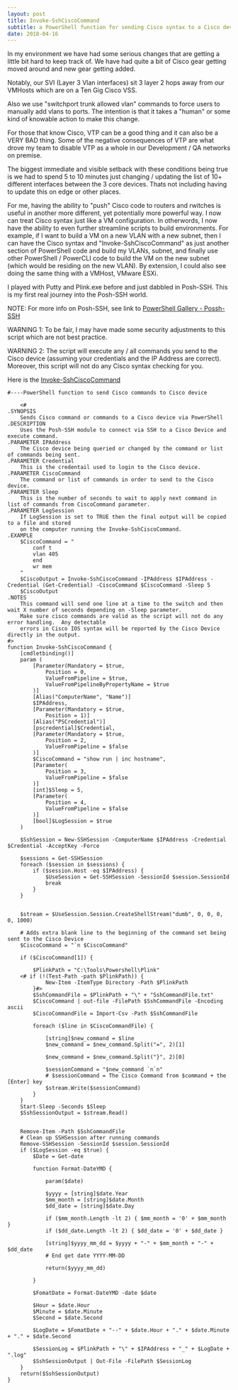 ```yaml
---
layout: post
title: Invoke-SshCiscoCommand
subtitle: a PowerShell function for sending Cisco syntax to a Cisco device
date: 2018-04-16
---
```


In my environment we have had some serious changes that are getting a little bit hard to keep track of.  We have had quite a bit of 
Cisco gear getting moved around and new gear getting added.

Notably, our SVI (Layer 3 Vlan interfaces) sit 3 layer 2 hops away from our VMHosts which are on a Ten Gig Cisco VSS.  

Also we use "switchport trunk allowed vlan" commands to force users to manually add vlans to ports.  The intention is that it takes
a "human" or some kind of knowable action to make this change.

For those that know Cisco, VTP can be a good thing and it can also be a VERY BAD thing.  Some of the negative consequences of VTP 
are what drove my team to disable VTP as a whole in our Development / QA networks on premise.   

The biggest immediate and visible setback with these conditions being true is we had to spend 5 to 10 minutes just changing / updating
the list of 10+ different interfaces between the 3 core devices.  Thats not including having to update this on edge or other places.

For me, having the ability to "push" Cisco code to routers and rwitches is useful in another more different, yet potentially more powerful way.  I now can treat Cisco syntax just like a VM configuration.  In otherwords, I now have the ability to even further streamline scripts to build environments.  For example, if I want to build a VM on a new VLAN with a new subnet, then I can have the Cisco syntax and "Invoke-SshCiscoCommand" as just another section of PowerShell code and build my VLANs, subnet, and finally use other PowerShell / PowerCLI code to build the VM on the new subnet (which would be residing on the new VLAN).  By extension, I could also see doing the same thing with a VMHost, VMware ESXi.  

I played with Putty and Plink.exe before and just dabbled in Posh-SSH.  This is my first real journey into the Posh-SSH world.

NOTE: For more info on Posh-SSH, see link to [PowerShell Gallery - Possh-SSH](https://www.powershellgallery.com/packages/Posh-SSH/2.0.2)

WARNING 1: To be fair, I may have made some security adjustments to this script which are not best practice.  

WARNING 2: The script will execute any / all commands you send to the Cisco device (assuming your credentials 
and the IP Address are correct).  Moreover, this script will not do any Cisco syntax checking for you.

Here is the [Invoke-SshCiscoCommand](https://mmuras-vmse.github.io/_PS1-code/2018/Invoke-SshCiscoCommand.ps1) 

	#----PowerShell function to send Cisco commands to Cisco device
	
		<#
	.SYNOPSIS
		Sends Cisco command or commands to a Cisco device via PowerShell
	.DESCRIPTION
		Uses the Posh-SSH module to connect via SSH to a Cisco Device and execute command.
	.PARAMETER IPAddress
		The Cisco device being queried or changed by the command or list of commands being sent.
	.PARAMETER Credential
		This is the credentail used to login to the Cisco device.
	.PARAMETER CiscoCommand
		The command or list of commands in order to send to the Cisco device.
	.PARAMETER Sleep
		This is the number of seconds to wait to apply next command in list of commands from CiscoCommand parameter.
	.PARAMETER LogSession
		If LogSession is set to TRUE then the final output will be copied to a file and stored 
		on the computer running the Invoke-SshCiscoCommand.
	.EXAMPLE
		$CiscoCommand = "
			conf t
			vlan 405
			end
			wr mem
		"
		$CiscoOutput = Invoke-SshCiscoCommand -IPAddress $IPAddress -Credential (Get-Credential) -CiscoCommand $CiscoCommand -Sleep 5
		$CiscoOutput
	.NOTES
		This command will send one line at a time to the switch and then wait X number of seconds depending on -Sleep parameter.
		Make sure cisco commands are valid as the script will not do any error handling.  Any detectable
		errors in Cisco IOS syntax will be reported by the Cisco Device directly in the output.
	#>
	function Invoke-SshCiscoCommand {
		[cmdletbinding()]
		param (
			[Parameter(Mandatory = $true,
				Position = 0,
				ValueFromPipeline = $true,
				ValueFromPipelineByPropertyName = $true
			)]
			[Alias("ComputerName", "Name")]
			$IPAddress,
			[Parameter(Mandatory = $true,
				Position = 1)]
			[Alias("PSCredential")]
			[pscredential]$Credential,
			[Parameter(Mandatory = $true,
				Position = 2,
				ValueFromPipeline = $false
			)]
			$CiscoCommand = "show run | inc hostname",
			[Parameter(
				Position = 3,
				ValueFromPipeline = $false
			)]
			[int]$Sleep = 5,
			[Parameter(
				Position = 4,
				ValueFromPipeline = $false
			)]
			[bool]$LogSession = $true
		)

		$SshSession = New-SSHSession -ComputerName $IPAddress -Credential $Credential -AcceptKey -Force

		$sessions = Get-SSHSession
		foreach ($session in $sessions) {
			if ($session.Host -eq $IPAddress) {
				$UseSession = Get-SSHSession -SessionId $session.SessionId
				break
			}
		}


		$stream = $UseSession.Session.CreateShellStream("dumb", 0, 0, 0, 0, 1000)
		
		# Adds extra blank line to the beginning of the command set being sent to the Cisco Device
		$CiscoCommand = "`n $CiscoCommand"

		if ($CiscoCommand[1]) {

			$PlinkPath = "C:\Tools\Powershell\Plink"
		<# if (!(Test-Path -path $PlinkPath)) {
				New-Item -ItemType Directory -Path $PlinkPath
			}#>
			$SshCommandFile = $PlinkPath + "\" + "SshCommandFile.txt"
			$CiscoCommand | out-file -FilePath $SshCommandFile -Encoding ascii
			$CiscoCommandFile = Import-Csv -Path $SshCommandFile

			foreach ($line in $CiscoCommandFile) {
			
				[string]$new_command = $line
				$new_command = $new_command.Split("=", 2)[1]
				
				$new_command = $new_command.Split("}", 2)[0]
				
				$sessionCommand = "$new_command `n`n"
				# $sessionCommand = The Cisco Command from $command + the [Enter] key
				$stream.Write($sessionCommand)
			}
		}
		Start-Sleep -Seconds $Sleep
		$SshSessionOutput = $stream.Read()

		
		Remove-Item -Path $SshCommandFile
		# Clean up SSHSession after running commands
		Remove-SSHSession -SessionId $session.SessionId
		if ($LogSession -eq $true) {
			$Date = Get-date 

			function Format-DateYMD {

				param($date)

				$yyyy = [string]$date.Year
				$mm_month = [string]$date.Month
				$dd_date = [string]$date.Day

				if ($mm_month.Length -lt 2) { $mm_month = '0' + $mm_month }
				if ($dd_date.Length -lt 2) { $dd_date = '0' + $dd_date }

				[string]$yyyy_mm_dd = $yyyy + "-" + $mm_month + "-" + $dd_date
				# End get date YYYY-MM-DD
			
				return($yyyy_mm_dd)

			}
			
			$FomatDate = Format-DateYMD -date $date

			$Hour = $date.Hour
			$Minute = $date.Minute
			$Second = $date.Second
			
			$LogDate = $FomatDate + "--" + $date.Hour + "." + $date.Minute + "." + $date.Second

			$SessionLog = $PlinkPath + "\" + $IPAddress + "_" + $LogDate + ".log"
			$SshSessionOutput | Out-File -FilePath $SessionLog
		}
		return($SshSessionOutput)
	}




